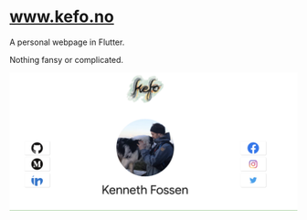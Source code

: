 # www.kefo.no

A personal webpage in Flutter.

Nothing fansy or complicated.

![](docs/img/preview.png)